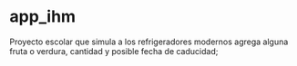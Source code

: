 # app_ihm

Proyecto escolar que simula a los refrigeradores modernos
agrega alguna fruta o verdura, cantidad y posible fecha de
caducidad;
